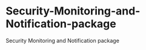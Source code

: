 Security-Monitoring-and-Notification-package
============================================

Security Monitoring and Notification package
